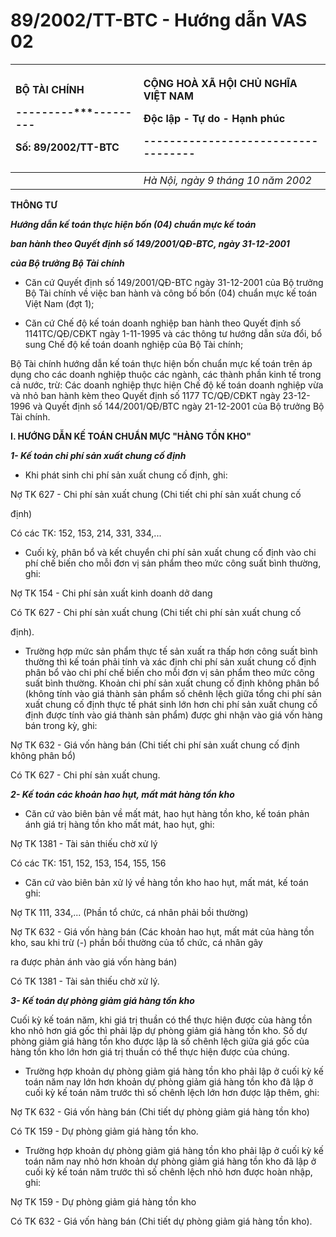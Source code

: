 # 89/2002/TT-BTC - Hướng dẫn VAS 02

<table>
  <thead>
    <tr>
      <th style="text-align:left">
        <p> <b>B&#x1ED8; T&#xC0;I CH&#xCD;NH</b>
        </p>
        <p>---------***---------</p>
        <p>S&#x1ED1;: 89/2002/TT-BTC</p>
      </th>
      <th style="text-align:left">
        <p><b>C&#x1ED8;NG HO&#xC0; X&#xC3; H&#x1ED8;I CH&#x1EE6; NGH&#x128;A VI&#x1EC6;T NAM</b>
        </p>
        <p>&#x110;&#x1ED9;c l&#x1EAD;p - T&#x1EF1; do - H&#x1EA1;nh ph&#xFA;c</p>
        <p>-----------------------------------</p>
      </th>
    </tr>
  </thead>
  <tbody>
    <tr>
      <td style="text-align:left"></td>
      <td style="text-align:left"><em>H&#xE0; N&#x1ED9;i, ng&#xE0;y 9 th&#xE1;ng 10 n&#x103;m 2002</em>
      </td>
    </tr>
  </tbody>
</table>

**THÔNG TƯ**

_**Hướng dẫn kế toán thực hiện bốn \(04\) chuẩn mực kế toán**_

 _**ban hành theo Quyết định số 149/2001/QĐ-BTC, ngày 31-12-2001**_

_**của Bộ trưởng Bộ Tài chính**_

- Căn cứ Quyết định số 149/2001/QĐ-BTC ngày 31-12-2001 của Bộ trưởng Bộ Tài chính về việc ban hành và công bố bốn \(04\) chuẩn mực kế toán Việt Nam \(đợt 1\);

- Căn cứ Chế độ kế toán doanh nghiệp ban hành theo Quyết định số 1141TC/QĐ/CĐKT ngày 1-11-1995 và các thông tư hướng dẫn sửa đổi, bổ sung Chế độ kế toán doanh nghiệp của Bộ Tài chính;

Bộ Tài chính hướng dẫn kế toán thực hiện bốn chuẩn mực kế toán trên áp dụng cho các doanh nghiệp thuộc các ngành, các thành phần kinh tế trong cả nước, trừ: Các doanh nghiệp thực hiện Chế độ kế toán doanh nghiệp vừa và nhỏ ban hành kèm theo Quyết định số 1177 TC/QĐ/CĐKT ngày 23-12-1996 và Quyết định số 144/2001/QĐ/BTC ngày 21-12-2001 của Bộ trưởng Bộ Tài chính.

**I. HƯỚNG DẪN KẾ TOÁN CHUẨN MỰC "HÀNG TỒN KHO"**

 _**1- Kế toán chi phí sản xuất chung cố định**_

 - Khi phát sinh chi phí sản xuất chung cố định, ghi:

Nợ TK 627 - Chi phí sản xuất chung \(Chi tiết chi phí sản xuất chung cố

 định\)

Có các TK: 152, 153, 214, 331, 334,...

- Cuối kỳ, phân bổ và kết chuyển chi phí sản xuất chung cố định vào chi phí chế biến cho mỗi đơn vị sản phẩm theo mức công suất bình thường, ghi:

Nợ TK 154 - Chi phí sản xuất kinh doanh dở dang

Có TK 627 - Chi phí sản xuất chung \(Chi tiết chi phí sản xuất chung cố

 định\).

- Trường hợp mức sản phẩm thực tế sản xuất ra thấp hơn công suất bình thường thì kế toán phải tính và xác định chi phí sản xuất chung cố định phân bổ vào chi phí chế biến cho mỗi đơn vị sản phẩm theo mức công suất bình thường. Khoản chi phí sản xuất chung cố định không phân bổ \(không tính vào giá thành sản phẩm số chênh lệch giữa tổng chi phí sản xuất chung cố định thực tế phát sinh lớn hơn chi phí sản xuất chung cố định được tính vào giá thành sản phẩm\) được ghi nhận vào giá vốn hàng bán trong kỳ, ghi:

Nợ TK 632 - Giá vốn hàng bán \(Chi tiết chi phí sản xuất chung cố định không phân bổ\)

Có TK 627 - Chi phí sản xuất chung.

 _**2- Kế toán các khoản hao hụt, mất mát hàng tồn kho**_

- Căn cứ vào biên bản về mất mát, hao hụt hàng tồn kho, kế toán phản ánh giá trị hàng tồn kho mất mát, hao hụt, ghi:

Nợ TK 1381 - Tài sản thiếu chờ xử lý

Có các TK: 151, 152, 153, 154, 155, 156

- Căn cứ vào biên bản xử lý về hàng tồn kho hao hụt, mất mát, kế toán ghi:

Nợ TK 111, 334,... \(Phần tổ chức, cá nhân phải bồi thường\)

Nợ TK 632 - Giá vốn hàng bán \(Các khoản hao hụt, mất mát của hàng tồn kho, sau khi trừ \(-\) phần bồi thường của tổ chức, cá nhân gây

 ra được phản ánh vào giá vốn hàng bán\)

Có TK 1381 - Tài sản thiếu chờ xử lý.

_**3- Kế toán dự phòng giảm giá hàng tồn kho**_

Cuối kỳ kế toán năm, khi giá trị thuần có thể thực hiện được của hàng tồn kho nhỏ hơn giá gốc thì phải lập dự phòng giảm giá hàng tồn kho. Số dự phòng giảm giá hàng tồn kho được lập là số chênh lệch giữa giá gốc của hàng tồn kho lớn hơn giá trị thuần có thể thực hiện được của chúng.

- Trường hợp khoản dự phòng giảm giá hàng tồn kho phải lập ở cuối kỳ kế toán năm nay lớn hơn khoản dự phòng giảm giá hàng tồn kho đã lập ở cuối kỳ kế toán năm trước thì số chênh lệch lớn hơn được lập thêm, ghi:

Nợ TK 632 - Giá vốn hàng bán \(Chi tiết dự phòng giảm giá hàng tồn kho\)

Có TK 159 - Dự phòng giảm giá hàng tồn kho.

- Trường hợp khoản dự phòng giảm giá hàng tồn kho phải lập ở cuối kỳ kế toán năm nay nhỏ hơn khoản dự phòng giảm giá hàng tồn kho đã lập ở cuối kỳ kế toán năm trước thì số chênh lệch nhỏ hơn được hoàn nhập, ghi:

Nợ TK 159 - Dự phòng giảm giá hàng tồn kho

Có TK 632 - Giá vốn hàng bán \(Chi tiết dự phòng giảm giá hàng tồn kho\).


